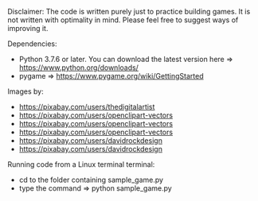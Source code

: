 
Disclaimer:
The code is written purely just to practice building games. 
It is not written with optimality in mind. Please feel free to suggest
ways of improving it. 

Dependencies: 
- Python 3.7.6 or later. You can download the latest version here => https://www.python.org/downloads/
- pygame => https://www.pygame.org/wiki/GettingStarted

Images by:
- https://pixabay.com/users/thedigitalartist
- https://pixabay.com/users/openclipart-vectors
- https://pixabay.com/users/openclipart-vectors
- https://pixabay.com/users/openclipart-vectors
- https://pixabay.com/users/davidrockdesign
- https://pixabay.com/users/davidrockdesign

Running code from a Linux terminal terminal: 
- cd to the folder containing sample_game.py
- type the command => python sample_game.py

